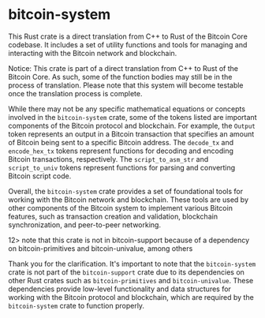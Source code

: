 # bitcoin-system

This Rust crate is a direct translation from C++
to Rust of the Bitcoin Core codebase. It includes
a set of utility functions and tools for managing
and interacting with the Bitcoin network and
blockchain.

Notice: This crate is part of a direct translation
from C++ to Rust of the Bitcoin Core. As such,
some of the function bodies may still be in the
process of translation. Please note that this
system will become testable once the translation
process is complete.

While there may not be any specific mathematical
equations or concepts involved in the
`bitcoin-system` crate, some of the tokens listed
are important components of the Bitcoin protocol
and blockchain. For example, the `Output` token
represents an output in a Bitcoin transaction that
specifies an amount of Bitcoin being sent to
a specific Bitcoin address. The `decode_tx` and
`encode_hex_tx` tokens represent functions for
decoding and encoding Bitcoin transactions,
respectively. The `script_to_asm_str` and
`script_to_univ` tokens represent functions for
parsing and converting Bitcoin script code.

Overall, the `bitcoin-system` crate provides a set
of foundational tools for working with the Bitcoin
network and blockchain. These tools are used by
other components of the Bitcoin system to
implement various Bitcoin features, such as
transaction creation and validation, blockchain
synchronization, and peer-to-peer networking.

12> note that this crate is not in bitcoin-support
because of a dependency on bitcoin-primitives and
bitcoin-univalue, among others

Thank you for the clarification. It's important to
note that the `bitcoin-system` crate is not part
of the `bitcoin-support` crate due to its
dependencies on other Rust crates such as
`bitcoin-primitives` and `bitcoin-univalue`. These
dependencies provide low-level functionality and
data structures for working with the Bitcoin
protocol and blockchain, which are required by the
`bitcoin-system` crate to function properly.
